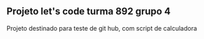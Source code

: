 ## Projeto let's code turma 892 grupo 4

Projeto destinado para teste de git hub, com script de calculadora